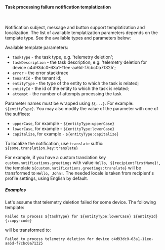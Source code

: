 #### Task processing failure notification templatization

<div class="divider"></div>
<br/>

Notification subject, message and button support templatization and localization.
The list of available templatization parameters depends on the template type.
See the available types and parameters below:

Available template parameters:

* `taskType` - the task type, e.g. 'telemetry deletion';
* `taskDescription` - the task description, e.g. 'telemetry deletion for device c4d93dc0-63a1-11ee-aa6d-f7cbc0a71325';
* `error` - the error stacktrace
* `tenantId` - the tenant id;
* `entityType` - the type of the entity to which the task is related;
* `entityId` - the id of the entity to which the task is related;
* `attempt` - the number of attempts processing the task

Parameter names must be wrapped using `${...}`. For example: `${entityType}`.
You may also modify the value of the parameter with one of the suffixes:

* `upperCase`, for example - `${entityType:upperCase}`
* `lowerCase`, for example - `${entityType:lowerCase}`
* `capitalize`, for example - `${entityType:capitalize}`

To localize the notification, use `translate` suffix: `${some.translation.key:translate}`

For example, if you have a custom translation key `custom.notifications.greetings` with value `Hello, ${recipientFirstName}!`, the template
`${custom.notifications.greetings:translate}` will be transformed to `Hello, John!`.
The needed locale is taken from recipient's profile settings, using English by default.


<div class="divider"></div>

##### Examples

Let's assume that telemetry deletion failed for some device.
The following template:

```text
Failed to process ${taskType} for ${entityType:lowerCase} ${entityId}
{:copy-code}
```

will be transformed to:

```text
Failed to process telemetry deletion for device c4d93dc0-63a1-11ee-aa6d-f7cbc0a71325
```

<br>
<br>
